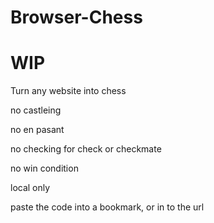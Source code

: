 # Browser-Chess
# WIP
Turn any website into chess


no castleing

no en pasant

no checking for check or checkmate

no win condition

local only


paste the code into a bookmark, or in to the url
